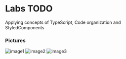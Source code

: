 # Labs TODO
Applying concepts of TypeScript, Code organization and StyledComponents

### Pictures

![image1](https://i.imgur.com/fO7Q2kp.jpg "Board")
![image2](https://i.imgur.com/j4T521R.jpg "Dialog")
![image3](https://i.imgur.com/rtunasr.jpg "Add")
